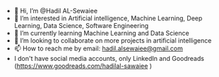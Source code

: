 - 👋 Hi, I’m @Hadil AL-Sewaiee
- 👀 I’m interested in Artificial intelligence, Machine Learning, Deep Learning, Data Science, Software Engineering
- 🌱 I’m currently learning Machine Learning and Data Science
- 💞️ I’m looking to collaborate on more projects in artificial intelligence
- 📫 How to reach me by email: hadil.alsewaiee@gmail.com
- I don't have social media accounts, only LinkedIn and Goodreads (https://www.goodreads.com/hadilal-sawaiee
)

<!---
hadil-alsewaiee/hadil-alsewaiee is a ✨ special ✨ repository because its `README.md` (this file) appears on your GitHub profile.
You can click the Preview link to take a look at your changes.
--->
